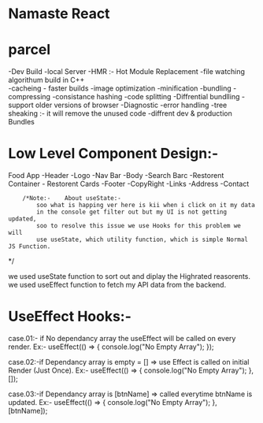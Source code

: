 # Namaste React

# parcel
-Dev Build
-local Server
-HMR :- Hot Module Replacement
-file watching algorithum build in C++  
-cacheing - faster builds
-image optimization
-minification
-bundling
-compressing
-consistance hashing
-code splitting
-Diffrential bundlling - support older versions of browser
-Diagnostic
-error handling
-tree sheaking :- it will remove the unused code
-diffrent dev & production Bundles

# Low Level Component Design:- 
Food App
    -Header
        -Logo
        -Nav Bar
    -Body
        -Search Barc
        -Restorent Container
            - Restorent Cards
    -Footer
        -CopyRight
        -Links
        -Address
        -Contact

        /*Note:-    About useState:-
            soo what is happing ver here is kii when i click on it my data 
            in the console get filter out but my UI is not getting updated,
            soo to resolve this issue we use Hooks for this problem we will 
            use useState, which utility function, which is simple Normal JS Function.
*/

we used useState function to sort out and diplay the Highrated reasorents.
we used useEffect function to fetch my API data from the backend.

# UseEffect Hooks:- 
case.01:- if No dependancy array the useEffect will be called on every render.
Ex:-
    useEffect(() => {
        console.log("No Empty Array");
    });

case.02:-if Dependancy array is empty = [] => use Effect is called on initial Render (Just Once).
Ex:-
    useEffect(() => {
        console.log("No Empty Array");
    }, []);

case.03:-if Dependancy array is [btnName] => called everytime btnName is updated.
Ex:-
    useEffect(() => {
        console.log("No Empty Array");
    }, [btnName]);